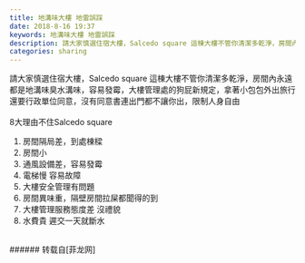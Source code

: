 ```yaml
---
title: 地溝味大樓 地雷誤踩
date: 2018-8-16 19:37
keywords: 地溝味大樓 地雷誤踩
description: 請大家慎選住宿大樓，Salcedo square 這棟大樓不管你清潔多乾淨，房間內永遠都是地溝味臭水溝味，容易發霉，大樓管理處的狗屁新規定，拿著小包包外出旅行還要行政單位同意，沒有同意書連出門都不讓你出，限制人身自由8大理由不住Salcedo square 1. 房間隔局差，到處棟樑 2. 房間小 3. 通風設備差，容易發霉4. 電梯慢 容易故障 5. 大樓安全管理有問題6. 房間異味重，隔壁房間拉屎都聞得的到7. 大樓管理服務態度差 沒禮貌8. 水費貴 遲交一天就斷水
categories: sharing
---
```

<td class="t_f" id="postmessage_1649392">

請大家慎選住宿大樓，Salcedo square 這棟大樓不管你清潔多乾淨，房間內永遠都是地溝味臭水溝味，容易發霉，大樓管理處的狗屁新規定，拿著小包包外出旅行還要行政單位同意，沒有同意書連出門都不讓你出，限制人身自由<br/>
<br/>
8大理由不住Salcedo square <br/>
1. 房間隔局差，到處棟樑 <br/>
2. 房間小 <br/>
3. 通風設備差，容易發霉<br/>
4. 電梯慢 容易故障 <br/>
5. 大樓安全管理有問題<br/>
6. 房間異味重，隔壁房間拉屎都聞得的到<br/>
7. 大樓管理服務態度差 沒禮貌<br/>
8. 水費貴 遲交一天就斷水<br/>
<br/>
</td>
###### 转载自[菲龙网]